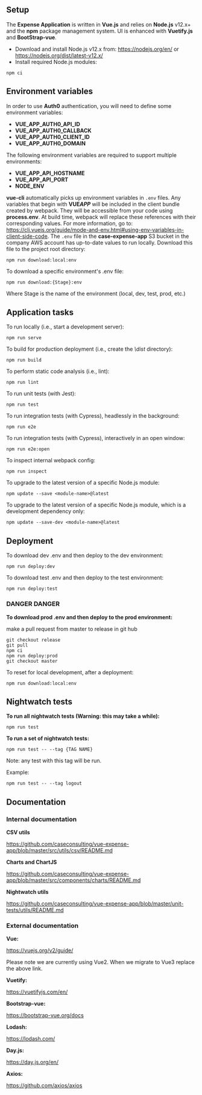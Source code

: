 ## Setup

The **Expense Application** is written in **Vue.js** and relies on **Node.js** v12.x+ and the **npm** package management system. UI is enhanced with **Vuetify.js** and **BootStrap-vue**.

- Download and install Node.js v12.x from: https://nodejs.org/en/ or https://nodejs.org/dist/latest-v12.x/
- Install required Node.js modules:

```
npm ci
```

## Environment variables

In order to use **Auth0** authentication, you will need to define some environment variables:

- **VUE_APP_AUTH0_API_ID**
- **VUE_APP_AUTH0_CALLBACK**
- **VUE_APP_AUTH0_CLIENT_ID**
- **VUE_APP_AUTH0_DOMAIN**

The following environment variables are required to support multiple environments:

- **VUE_APP_API_HOSTNAME**
- **VUE_APP_API_PORT**
- **NODE_ENV**

**vue-cli** automatically picks up environment variables in `.env` files. Any variables that begin with **VUE*APP***
will be included in the client bundle created by webpack. They will be accessible from your code using **process.env**.
At build time, webpack will replace these references with their corresponding values. For more information, go to:
https://cli.vuejs.org/guide/mode-and-env.html#using-env-variables-in-client-side-code.
The `.env` file in the **case-expense-app** S3 bucket in the company AWS account has up-to-date values to run locally.
Download this file to the project root directory:

```
npm run download:local:env
```

To download a specific environment's .env file:

```
npm run download:{Stage}:env
```

Where Stage is the name of the environment (local, dev, test, prod, etc.)

## Application tasks

To run locally (i.e., start a development server):

```
npm run serve
```

To build for production deployment (i.e., create the _\dist_ directory):

```
npm run build
```

To perform static code analysis (i.e., lint):

```
npm run lint
```

To run unit tests (with Jest):

```
npm run test
```

To run integration tests (with Cypress), headlessly in the background:

```
npm run e2e
```

To run integration tests (with Cypress), interactively in an open window:

```
npm run e2e:open
```

To inspect internal webpack config:

```
npm run inspect
```

To upgrade to the latest version of a specific Node.js module:

```
npm update --save <module-name>@latest
```

To upgrade to the latest version of a specific Node.js module, which is a development dependency only:

```
npm update --save-dev <module-name>@latest
```

## Deployment

To download dev .env and then deploy to the dev environment:

```
npm run deploy:dev
```

To download test .env and then deploy to the test environment:

```
npm run deploy:test
```

### DANGER DANGER

**To download prod .env and then deploy to the prod environment:**

make a pull request from master to release in git hub

```
git checkout release
git pull
npm ci
npm run deploy:prod
git checkout master
```

To reset for local development, after a deployment:

```
npm run download:local:env
```

## Nightwatch tests

**To run all nightwatch tests (Warning: this may take a while):**

```
npm run test
```

**To run a set of nightwatch tests:**

```
npm run test -- --tag {TAG NAME}
```

Note: any test with this tag will be run.

Example:

```
npm run test -- --tag logout
```

## Documentation

### Internal documentation

**CSV utils**

https://github.com/caseconsulting/vue-expense-app/blob/master/src/utils/csv/README.md

**Charts and ChartJS**

https://github.com/caseconsulting/vue-expense-app/blob/master/src/components/charts/README.md

**Nightwatch utils**

https://github.com/caseconsulting/vue-expense-app/blob/master/unit-tests/utils/README.md

### External documentation

**Vue:**

https://vuejs.org/v2/guide/

Please note we are currently using Vue2. When we migrate to Vue3 replace the above link.

**Vuetify:**

https://vuetifyjs.com/en/

**Bootstrap-vue:**

https://bootstrap-vue.org/docs

**Lodash:**

https://lodash.com/

**Day.js:**

https://day.js.org/en/

**Axios:**

https://github.com/axios/axios
